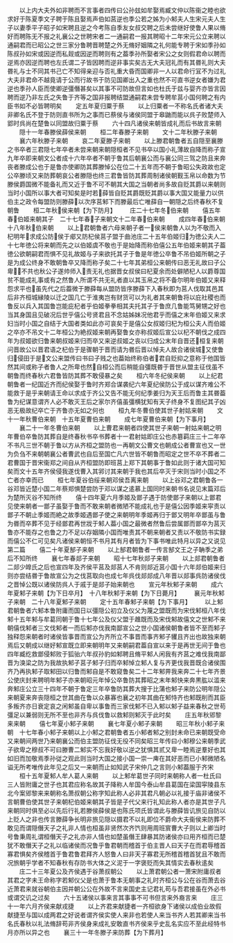<!-- { "loadSidebar": true } -->
　　以上内大夫外如非聘而不言事者四传曰公孙玆如牟娶焉臧文仲以陈衞之睦也欲求好于陈夏季文子聘于陈且娶焉声伯如莒逆也季公若之姊为小邾夫人生宋元夫人生子以妻季平子昭子如宋聘且逆之今考陈自季友女叔交聘之后未尝继好使鲁人果以脩好而聘陈无不报之礼襄公之世聘宋者二一通嗣君一报其聘昭十二年宋元公立来聘以通嗣君而已昭公之世三家分鲁聘晋聘楚之外无脩好姻隣之礼何能专聘于宋如季孙如陈叔孙如宋或因逆而私觌或因逆而聘则有之葢季孙所娶者宋公之女则假君命以聘而逆焉亦因逆而聘也左氏谓二子皆因聘而逆非事实矣古无大夫冠礼而有其昬礼则大夫昬礼与士不同其书己亡不知得亲迎与否礼重大昏而国卿非一人以君命行冝不为过礼大夫非君命不越竟请于公而行故书于防见国卿出入之重也然不可直书逆女者嫌为君逆也季孙人臣而使卿逆彊僭甚矣以其事不可防故但言如也杜氏于兹与婴齐亦皆言因聘而逆乃非左氏之失鲁于齐等之国非报聘结盟通嗣君未尝专聘牟莒小国何聘之有内臣书如不必皆聘明矣
　　定五年夏归粟于蔡
　　以上归粟者一不称名氏者诸大夫非卿名氏不登于防则直书所为之事而已蔡侯与诸侯同盟于皋鼬而能以呉子败楚师入郢时呉尚在楚鲁以同盟故归粟于蔡
　　六十四凡诸侯来朝皆成礼而后书故言来朝
　　隠十一年春滕侯薛侯来朝
　　桓二年春滕子来朝
　　文十二年秋滕子来朝
　　襄六年秋滕子来朝
　　哀二年夏滕子来朝
　　以上滕君朝鲁者五自隠至襄滕之书卒者三君隠七年卒者未尝来朝来朝隠桓者不见书卒以国小礼薄故自降而称子宣九年卒即来朝文公者成十六年卒者不朝于鲁其后朝襄公而与襄公同三驾之防且来奔丧者滕成公也于是鲁亦使卿防其葬滕悼公在位二十五年而不朝于鲁昭公失政故也定公卒滕顷又来防葬朝哀公者滕隠也终三君鲁皆防其葬周制诸侯朝觐玉帛以命数为节滕侯爵国微不能备礼而又近于鲁不可不朝其大国之当朝者尚多故自贬其爵以来朝则当时小国所以事大者可知矣是时若薛皆自贬其爵既贬其爵以事大国又能量力以供伯主之政令每盟防则滕薛以次序莒邾下而滕最后亡唯薛自一朝隠之后终春秋不复朝鲁
　　桓二年秋侯来朝【为下防月】
　　庄二十七年冬伯来朝
　　僖五年春伯姬来朝其子　二十七年春子来朝文十二年春伯来朝
　　成四年春伯来朝　十八年秋伯来朝
　　以上君朝鲁者六母来朝子者一侯来朝鲁人以为不敬而入杞明年求成公防侯于郕又防杞侯莒子盟于曲池庄二十五年伯姬归为徳公夫人二十七年徳公将来朝而先之以伯姬虞不敬也于是始降而称伯僖公五年伯姬来朝其子葢徳公欲朝嗣君而惧不见礼故姬与子来欲托其子于鲁是年徳公卒鲁不吊伯姬所朝之子是为成公终身不敢朝鲁卒又降而称子矣二十七年其弟桓公来朝传曰恶无礼故曰子公卑不共也秋公子遂帅师入责无礼也据晋女叔侯曰杞夏余而处僻陋杞人以爵尊国贫不能成礼事或有之然鲁人所谓不共无礼者直以其玉帛之将不备尔明年伯姬又来释怨求平也虽先代之后葢微于滕薛每从盟防皆序滕薛下入春秋即为莒人伐取其邑其后非齐桓城縁陵以迁之国几亡于淮夷岂有财货可以为礼者其来朝鲁将以庇社稷也而鲁反以兵入其国鲁岂能庇杞者乎伯姬拳拳相其夫托其子于鲁庶几鲁能笃舅甥之好也当其身国且见破况后世乎僖公号贤君且不念姑姊妹况他君乎而僖之末年伯姬又来求妇当时小国之自结于大国者类如此亦可哀矣于是僖公女叔姬归杞为桓公夫人而伯姬之卒亦不吊文十二年桓公为絶叔姬来朝再娶鲁女亦称叔姬后宣公以杞不朝伐之成四年为叔姬欲归鲁来朝叔姬来归而卒又来逆叔姬之丧以归成公末年自晋还桓复来朝问晋故公以晋君语之杞伯于是骤朝于晋而请为昬后晋以悼夫人故合诸侯城又使鲁归侵田于是文公来盟传曰书曰子贱之也葢始终称伯者君自贬抑之意称于他国皆然其间或称子者鲁人之所卑也然自桓公而后稍能自彊既昬于晋世从盟主征伐虽不朝鲁而终春秋六君鲁皆防其葬不敢侵暴之矣
　　桓六年冬纪侯来朝
　　以上纪君朝鲁者一纪国近齐而纪侯娶于鲁时齐郑合谋袭纪六年夏纪侯防公于成以谋齐难公不能救于是乎来朝请王命以求成于齐公又告不能无何纪季姜归为天王后而鲁主其昬葢鲁为纪谋意谓齐人必不敢灭王后之家尔齐僖虽彊横犹知有天子终身不复图纪其子凶恶无极故纪卒亡于齐鲁亦无如之何也
　　桓九年冬曹伯使其世子射姑来朝
　　文十一年秋曹伯来朝　十五年夏曹伯来朝
　　成七年夏曹伯来朝【为下事月】
　　襄二十一年冬曹伯来朝
　　以上曹君来朝者四使其世子来朝一射姑来朝之明年曹伯卒鲁防其葬自是终春秋书卒书葬者十一君射姑即庄公也赤簒羁庄三十二年卒不书凡三世不朝于鲁以方从齐桓之盟防也一再朝文公曹文也朝成公者曹宣也又一世为负刍不来朝朝襄公者曹武也自后至国亡凡六世皆不朝鲁而昭定之世不卒不葬者二君曹国于晋宋衞郑之间自从齐桓盟防即班莒上郑下其朝事于鲁如此则于诸大国可知矣而文十五年齐侯侵我遂伐曹入其郛讨其来朝于我也其后卒灭于宋则当时小国之不亡者亦幸而已
　　桓七年夏谷伯绥来朝邓侯吾离来朝
　　以上谷邓之君朝鲁各一谷邓皆近楚小国二年蔡郑惧楚尝防于邓以谋之逺慕上国同时来朝书名说见末篇邓后为楚所灭谷不知所终
　　僖十四年夏六月季姬及鄫子遇于防使鄫子来朝以上鄫君见使来朝者一鄫子虽娶于鲁而不敢来朝者微陋不能成礼也于是僖公因季姬来寜责以鄫子不朝止季姬而絶之故季姬遇鄫子使之来朝明年季姬再归于鄫又明年卒鄫虽与鲁为昬而卒葬不见于经鄫君再世戕于邾人葢小国之最微者然鲁后尝属鄫而鄫卒为莒灭鲁亦不能存之也鲁之力不足以存姻隣小国而唯责其不朝来朝者又责以不敬防书实録而僖公不仁可见矣凡诸侯来朝恒不书月其有月者皆为下事书唯此特月以异之又说见第二篇
　　僖二十年夏郜子来朝
　　以上郜君朝鲁者一传言郜文王之子聃季之弟后不知所终
　　襄七年春郯子来朝
　　昭十七年秋郯子来朝
　　以上郯君朝鲁者二郯少皥氏之后也宣四年及齐侯平莒及郯莒人不肯则郯近莒小国十六年郯伯姬来归则亦尝结昬于鲁故宣公为之伐莒取向也成七年呉伐郯郯成八年晋以郯事呉防诸侯伐之晋悼公既以诸侯防呉人于戚于是郯子始来朝也
　　宣元年秋邾子来朝
　　成六年夏邾子来朝【为下日卒月】　十八年秋邾于来朝【为下日薨月】
　　襄元年秋邾子来朝　二十八年夏邾子来朝
　　定十五年春邾子来朝【为下事月】
　　以上邾君朝鲁者六邾本鲁附庸而国日以彊隠公初立及仪父为蔑之盟既而为宋伐邾桓八年伐邾十五年邾与牟葛同朝于鲁十七年公及仪父盟于趡既而及宋伐邾故僖文之世邾不来朝僖伐邾者三文伐邾者一而后邾亦伐我南鄙宣公之世小国诸侯朝鲁者皆不至而邾子独释怨来朝者时诸侯皆事晋而宣公为齐所立不事晋而事齐邾子貜且齐出也故独来朝焉后又朝成以继好邾宣既立即来朝明年又来朝嗣君葢自宣以来于是再世无间于鲁也四年臧纥救鄫侵邾败于狐骀六年叔孙豹如邾聘且脩平邾人闲我有齐莒之难伐我南鄙晋为溴梁之防为我故执邾子莒子邾子归而卒邾悼立邾人复与齐更伐我晋既合诸侯围齐乃再执邾子取邾田以归鲁而邾自是不敢窥鲁矣二十二年邾畀我来奔二十七年齐景公使庆封来聘明年邾子亦来朝昭元年悼公卒鲁防其葬昭之末年邾快来奔黒肱以滥来奔邾庄公立三十四年不朝于鲁定三年卒鲁防其葬大搜于比蒲也邾子来防公明年隠公来朝夏来奔丧隠桓之世其曲在鲁以众暴寡也襄之初年其曲在邾恃齐也邾既削而其臣多叛齐亦日衰定哀之闲邾虽自卑以事鲁而三家伐邾不已入邾以邾子益来春秋之世苟彊足以兼弱则无所不至也非齐与呉伐鲁以救邾则邾灭于此时矣
　　庄五年秋郳黎来来朝
　　僖七年夏小邾子来朝
　　襄七年夏小邾子来朝
　　昭三年秋小邾子来朝　十七年春小邾子来朝以上小邾之君朝鲁者五小邾者邾之别封未命已来朝既受命又来朝间两世乃来朝襄公而伯主盟防征伐无役不同矣昭三年传曰小邾穆公来朝季武子欲卑之穆叔不可曰滕曹二邾实不忘我好敬以逆之犹惧其贰又卑一睦焉逆羣好也其如旧而加敬焉季孙従之观此则当时大国之接小国一崇一庳在其好恶而已小邾微陋名谥无所考唯传此年见之后又一来朝而止如知武子宋仲几之言则小邾葢服于齐宋
　　桓十五年夏邾人牟人葛人来朝
　　以上邾牟葛世子同时来朝称人者一杜氏曰三人皆附庸之世子也其君应称名故其子降称人牟国今泰山牟县葛国在梁国寜陵县东北今案郳黎来来朝称名萧叔朝公称字知此称人必非其君凡朝必以礼接于庙非诸侯不言朝曹伯使其世子来朝杞伯姬来朝其子皆是子代父来行礼知此称人者亦是其世子凡来朝同时俱至必以先后行礼若滕侯薛侯是也陈氏项氏皆谓此与滕薛皆讥旅见自防以上贬人之非也传言滕薛争长明非旅见隠以摄君不以礼即位不爵命大夫衞侯来防葬不敢见而谓隠僭天子之礼非人情也桓虽非贤然次齐饩则用周班賔曹大子则以上卿当时号鲁秉周礼谓桓僭天子之礼亦非人情也如楚虽僭王肆暴其防诸侯亦曰用齐桓而已楚犹不敢僭天子之礼以临诸侯而况鲁乎鲁君朝而稽首于伯主晋人曰天子在而君辱稽首寡君惧矣齐侯稽首于鲁君鲁君拜齐人怒鲁人曰非天子寡君无所稽首稽首犹且不敢而况旅朝乎学者不知春秋有存防书大体之义泥于一字褒贬而失其情实去春秋逺矣
　　庄二十三年夏公及齐侯遇于谷萧叔朝公
　　以上萧君朝公者一萧宋附庸叔者其君之字未王命称字若邾仪父是也萧于鲁本无朝事之礼时齐桓公与公在谷而萧去谷近萧君来就谷朝伯主因并朝公公在外故不言来国史主记君礼苟与吾君接虽在外必书或谓交讥之过矣
　　六十五诸侯以事来言其事事不可书但言来外裔言来
　　庄三十一年六月齐侯来献戎捷
　　以上齐君来献捷者一齐桓欲身下诸侯以成伯业故假献捷至与国以成两君之好说者谓齐侯实使人来非也若使人来当书齐人若其卿来当书名氏春秋以礼法脩辞苟非齐侯身来成礼安敢直书齐侯来乎史乱名实应不至此经特书月亦所以异之也
　　襄三十一年冬滕子来防葬【为下葬月】
